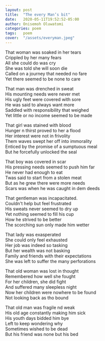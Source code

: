 ```yaml
---
layout: post
title:  "The every Man’s bit"
date:   2020-05-11T19:52:52-05:00
author: Onisemoh Oluwatomi
categories: poem
tags:	poem
cover:  "/assets/everyman.jpeg"
---
```


That woman was soaked in her tears  
Crippled by her many fears  
All she could do was cry  
She was told she will soon die  
Called on a journey that needed no fare  
Yet there seemed to be none to care  

That man was drenched in sweat  
His mounting needs were never met  
His ugly feet were covered with sore  
He was said to always want more  
Saddled with responsibility that weighed  
Yet little or no income seemed to be made  

That girl was stained with blood   
Hunger n thirst proved to her a flood  
Her interest were not in frivolity   
Them waves swept her off into immorality  
Enticed by the promise of a sumptuous meal  
But he forcefully unlocked the seal  

That boy was covered in scar  
His pressing needs seemed to push him far  
He never had enough to eat  
Twas said to start from a stolen meat  
But as he grew there were more needs   
Scars was when he was caught in dem deeds 

That gentleman was incapacitated.   
Couldn't help but feel frustrated   
His sweats never seemed to dry up  
Yet nothing seemed to fill his cup  
How he strived to be better  
The scorching sun only made him wetter  
  
That lady was exasperated  
She could only feel exhausted   
Her job was indeed so tasking  
But her wealth was not basking  
Family and friends with their expectations  
She was left to suffer the many perforations  

That old woman was lost in thought  
Remembered how well she fought  
For her children, she did fight   
And suffered many sleepless night  
Now her children were nowhere to be found  
Not looking back as tho bound  

That old man was fragile nd weak  
His old age constantly making him sick  
His youth days bidded him bye  
Left to keep wondering why  
Sometimes wished to be dead  
But his friend was none but his bed  
